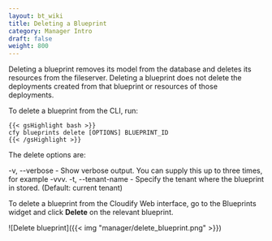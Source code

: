 ```yaml
---
layout: bt_wiki
title: Deleting a Blueprint
category: Manager Intro
draft: false
weight: 800
---
```


Deleting a blueprint removes its model from the database and deletes its resources from the fileserver. Deleting a blueprint does not delete the deployments created from that blueprint or resources of those deployments.

To delete a blueprint from the CLI, run:

    {{< gsHighlight bash >}}
    cfy blueprints delete [OPTIONS] BLUEPRINT_ID
    {{< /gsHighlight >}}

The delete options are:

-v, --verbose - Show verbose output. You can supply this up to three times, for example -vvv.
-t, --tenant-name - Specify the tenant where the blueprint in stored. (Default: current tenant)

To delete a blueprint from the Cloudify Web interface, go to the Blueprints widget and click **Delete** on the relevant blueprint.

![Delete blueprint]({{< img "manager/delete_blueprint.png" >}})

